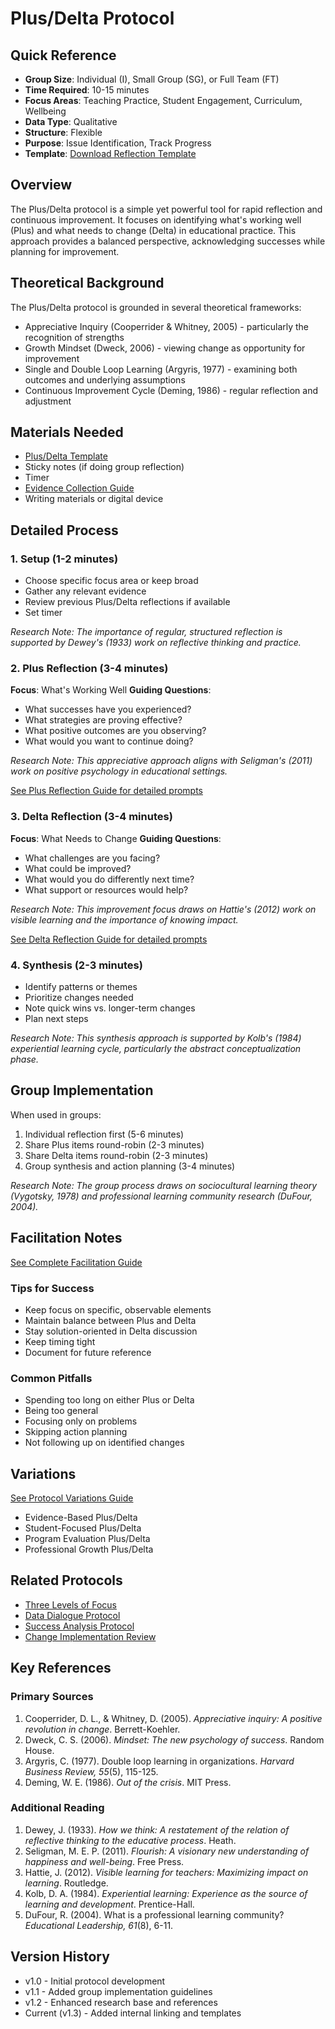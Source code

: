 # Plus/Delta Protocol

## Quick Reference
- **Group Size**: Individual (I), Small Group (SG), or Full Team (FT)
- **Time Required**: 10-15 minutes
- **Focus Areas**: Teaching Practice, Student Engagement, Curriculum, Wellbeing
- **Data Type**: Qualitative
- **Structure**: Flexible
- **Purpose**: Issue Identification, Track Progress
- **Template**: [Download Reflection Template](../templates/plus-delta-template.md)

## Overview
The Plus/Delta protocol is a simple yet powerful tool for rapid reflection and continuous improvement. It focuses on identifying what's working well (Plus) and what needs to change (Delta) in educational practice. This approach provides a balanced perspective, acknowledging successes while planning for improvement.

## Theoretical Background
The Plus/Delta protocol is grounded in several theoretical frameworks:
- Appreciative Inquiry (Cooperrider & Whitney, 2005) - particularly the recognition of strengths
- Growth Mindset (Dweck, 2006) - viewing change as opportunity for improvement
- Single and Double Loop Learning (Argyris, 1977) - examining both outcomes and underlying assumptions
- Continuous Improvement Cycle (Deming, 1986) - regular reflection and adjustment

## Materials Needed
- [Plus/Delta Template](../templates/plus-delta-template.md)
- Sticky notes (if doing group reflection)
- Timer
- [Evidence Collection Guide](../guides/evidence-collection-guide.md)
- Writing materials or digital device

## Detailed Process

### 1. Setup (1-2 minutes)
- Choose specific focus area or keep broad
- Gather any relevant evidence
- Review previous Plus/Delta reflections if available
- Set timer

*Research Note: The importance of regular, structured reflection is supported by Dewey's (1933) work on reflective thinking and practice.*

### 2. Plus Reflection (3-4 minutes)
**Focus**: What's Working Well
**Guiding Questions**:
- What successes have you experienced?
- What strategies are proving effective?
- What positive outcomes are you observing?
- What would you want to continue doing?

*Research Note: This appreciative approach aligns with Seligman's (2011) work on positive psychology in educational settings.*

[See Plus Reflection Guide for detailed prompts](../guides/plus-reflection-guide.md)

### 3. Delta Reflection (3-4 minutes)
**Focus**: What Needs to Change
**Guiding Questions**:
- What challenges are you facing?
- What could be improved?
- What would you do differently next time?
- What support or resources would help?

*Research Note: This improvement focus draws on Hattie's (2012) work on visible learning and the importance of knowing impact.*

[See Delta Reflection Guide for detailed prompts](../guides/delta-reflection-guide.md)

### 4. Synthesis (2-3 minutes)
- Identify patterns or themes
- Prioritize changes needed
- Note quick wins vs. longer-term changes
- Plan next steps

*Research Note: This synthesis approach is supported by Kolb's (1984) experiential learning cycle, particularly the abstract conceptualization phase.*

## Group Implementation
When used in groups:
1. Individual reflection first (5-6 minutes)
2. Share Plus items round-robin (2-3 minutes)
3. Share Delta items round-robin (2-3 minutes)
4. Group synthesis and action planning (3-4 minutes)

*Research Note: The group process draws on sociocultural learning theory (Vygotsky, 1978) and professional learning community research (DuFour, 2004).*

## Facilitation Notes
[See Complete Facilitation Guide](../guides/facilitation-tips.md)

### Tips for Success
- Keep focus on specific, observable elements
- Maintain balance between Plus and Delta
- Stay solution-oriented in Delta discussion
- Keep timing tight
- Document for future reference

### Common Pitfalls
- Spending too long on either Plus or Delta
- Being too general
- Focusing only on problems
- Skipping action planning
- Not following up on identified changes

## Variations
[See Protocol Variations Guide](../guides/protocol-variations-guide.md)
- Evidence-Based Plus/Delta
- Student-Focused Plus/Delta
- Program Evaluation Plus/Delta
- Professional Growth Plus/Delta

## Related Protocols
- [Three Levels of Focus](three-levels-focus.md)
- [Data Dialogue Protocol](data-dialogue.md)
- [Success Analysis Protocol](success-analysis.md)
- [Change Implementation Review](change-implementation.md)

## Key References

### Primary Sources
1. Cooperrider, D. L., & Whitney, D. (2005). *Appreciative inquiry: A positive revolution in change*. Berrett-Koehler.
2. Dweck, C. S. (2006). *Mindset: The new psychology of success*. Random House.
3. Argyris, C. (1977). Double loop learning in organizations. *Harvard Business Review, 55*(5), 115-125.
4. Deming, W. E. (1986). *Out of the crisis*. MIT Press.

### Additional Reading
1. Dewey, J. (1933). *How we think: A restatement of the relation of reflective thinking to the educative process*. Heath.
2. Seligman, M. E. P. (2011). *Flourish: A visionary new understanding of happiness and well-being*. Free Press.
3. Hattie, J. (2012). *Visible learning for teachers: Maximizing impact on learning*. Routledge.
4. Kolb, D. A. (1984). *Experiential learning: Experience as the source of learning and development*. Prentice-Hall.
5. DuFour, R. (2004). What is a professional learning community? *Educational Leadership, 61*(8), 6-11.

## Version History
- v1.0 - Initial protocol development
- v1.1 - Added group implementation guidelines
- v1.2 - Enhanced research base and references
- Current (v1.3) - Added internal linking and templates

